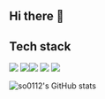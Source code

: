 ## Hi there 👋

## Tech stack
<img src="https://img.shields.io/badge/React-222222?style=for-the-badge&logo=react"> <img src="https://img.shields.io/badge/Next.Js-000000?style=for-the-badge&logo=Next.JS"><img src="https://img.shields.io/badge/TypeScript-3178C6?style=for-the-badge&logo=TypeScript&logoColor=white"> <img src="https://img.shields.io/badge/JavaScript-F7DF1E?style=for-the-badge&logo=JavaScript&logoColor=white"> <img src="https://img.shields.io/badge/Git-F05032?style=for-the-badge&logo=Git&logoColor=white">

![so0112's GitHub stats](https://github-readme-stats.vercel.app/api?username=so0112&show_icons=true&theme=radical)
